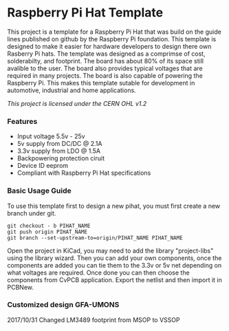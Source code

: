 # Raspberry Pi Hat Template #

This project is a template for a Raspberry Pi Hat that was build on the guide lines published on github by the Raspberry Pi foundation. This template is designed to make it easier for hardware developers to design there own Rasberry Pi hats. The template was designed as a comprimse of cost, solderabilty, and footprint. The board has about 80% of its space still avalible to the user. The board also provides typical voltages that are required in many projects. The board is also capable of powering the Raspberry Pi. This makes this template sutable for development in automotive, industrial and home applications.

*This project is licensed under the CERN OHL v1.2*

### Features ###

- Input voltage 5.5v - 25v
- 5v supply from DC/DC @ 2.1A
- 3.3v supply from LDO @ 1.5A
- Backpowering protection ciruit
- Device ID eeprom
- Compliant with Raspberry Pi Hat specifications

### Basic Usage Guide ###

To use this template first to design a new pihat, you must first create a new branch under git.  

```
git checkout - b PIHAT_NAME
git push origin PIHAT_NAME
git branch --set-upstream-to=origin/PIHAT_NAME PIHAT_NAME
```
Open the project in KiCad, you may need to add the library "project-libs" using the library wizard. Then you can add your own components, once the components are added you can tie them to the 3.3v or 5v net depending on what voltages are required. Once done you can then choose the components from CvPCB application. Export the netlist and then import it in PCBNew. 

### Customized design GFA-UMONS ###
2017/10/31 Changed LM3489 footprint from MSOP to VSSOP 
